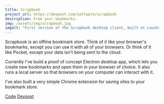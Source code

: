 ```yaml
---
title: Scrapbook
project_url: https://devpost.com/software/scrapbook
description: Free your bookmarks.
img: /assets/img/scrapbook.jpg
imgalt: "First version of the Scrapbook desktop client, built at Lauzhack."
---
```


Scrapbook is an offline bookmark store. Think of it like your browser's
bookmarks, except you can use it with all of your browsers. Or think of it like
Pocket, except your data isn't being sent to the cloud.

Currently I've build a proof of concept Electron desktop app, which lets you
create new bookmarks and open them in your browser of choice. It also runs a
local server so that browsers on your computer can interact with it.

I've also built a very simple Chrome extension for saving sites to your bookmark
store.

<div class="buttons"><a href="//github.com/mbellgb/scrapbook-app" class="button"><i data-feather="github"></i> Code</a>
<a href="https://devpost.com/software/scrapbook" class="button">Devpost</a></div>
